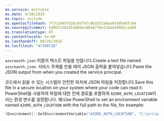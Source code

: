 ```yaml
---
ms.service: multiple
ms.date: 9/20/2018
ms.topic: include
ms.openlocfilehash: 7f7c24957d2bc0574fc0b1bf2a8ae8fe8b4dfc64
ms.sourcegitcommit: 5d9b713653b3d03e1d0a67f6e126ee399d1c2a60
ms.translationtype: HT
ms.contentlocale: ko-KR
ms.lasthandoff: 09/26/2018
ms.locfileid: "47190716"
---
```

<span data-ttu-id="b4bd1-101">`azureauth.json` 이름의 텍스트 파일을 만듭니다.</span><span class="sxs-lookup"><span data-stu-id="b4bd1-101">Create a text file named `azureauth.json`.</span></span> <span data-ttu-id="b4bd1-102">서비스 주체를 만들 때의 JSON 출력을 붙여넣습니다.</span><span class="sxs-lookup"><span data-stu-id="b4bd1-102">Paste the JSON output from when you created the service principal.</span></span>

<span data-ttu-id="b4bd1-103">코드에서 읽을 수 있는 시스템의 안전한 위치에 JSON 파일을 저장합니다.</span><span class="sxs-lookup"><span data-stu-id="b4bd1-103">Save this file in a secure location on your system where your code can read it.</span></span> <span data-ttu-id="b4bd1-104">PowerShell을 사용하여 파일에 대한 전체 경로를 포함하여 `AZURE_AUTH_LOCATION`이라는 환경 변수를 설정합니다. 예:</span><span class="sxs-lookup"><span data-stu-id="b4bd1-104">Use PowerShell to set an environment variable named `AZURE_AUTH_LOCATION` with the full path to the file, for example:</span></span>

```powershell
[Environment]::SetEnvironmentVariable("AZURE_AUTH_LOCATION", "C:\src\azureauth.json", "User")
```
